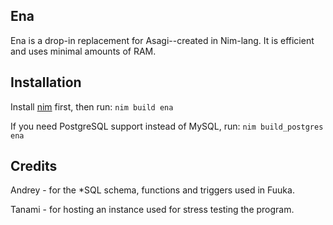 ## Ena
Ena is a drop-in replacement for Asagi--created in Nim-lang. It is efficient and uses minimal amounts of RAM. 




## Installation
Install [nim](https://nim-lang.org/install.html) first, then run: ```nim build ena```

If you need PostgreSQL support instead of MySQL, run: ```nim build_postgres ena```


## Credits
Andrey - for the *SQL schema, functions and triggers used in Fuuka.

Tanami - for hosting an instance used for stress testing the program.
